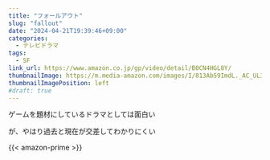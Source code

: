 ```yaml
---
title: "フォールアウト"
slug: "fallout"
date: "2024-04-21T19:39:46+09:00"
categories:
  - テレビドラマ
tags:
  - SF
link_url: https://www.amazon.co.jp/gp/video/detail/B0CN4HGL8Y/
thumbnailImage: https://m.media-amazon.com/images/I/813Ab59ImdL._AC_UL320_.jpg
thumbnailImagePosition: left
#draft: true
---
```

ゲームを題材にしているドラマとしては面白い
<!--more-->
が、やはり過去と現在が交差してわかりにくい

{{< amazon-prime >}}

